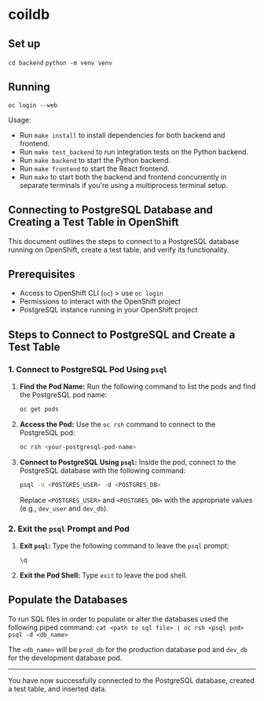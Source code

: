 # coildb

## Set up

`cd backend`
`python -m venv venv`

## Running

`oc login --web`

Usage:
- Run `make install` to install dependencies for both backend and frontend.
- Run `make test_backend` to run integration tests on the Python backend.
- Run `make backend` to start the Python backend.
- Run `make frontend` to start the React frontend.
- Run `make` to start both the backend and frontend concurrently in separate terminals if you're using a multiprocess terminal setup.

## Connecting to PostgreSQL Database and Creating a Test Table in OpenShift

This document outlines the steps to connect to a PostgreSQL database running on OpenShift, create a test table, and verify its functionality.

## Prerequisites

- Access to OpenShift CLI (`oc`) > use `oc login`
- Permissions to interact with the OpenShift project
- PostgreSQL instance running in your OpenShift project

## Steps to Connect to PostgreSQL and Create a Test Table

### 1. Connect to PostgreSQL Pod Using `psql`

1. **Find the Pod Name:**
   Run the following command to list the pods and find the PostgreSQL pod name:
   ```bash
   oc get pods
   ```

2. **Access the Pod:**
   Use the `oc rsh` command to connect to the PostgreSQL pod:
   ```bash
   oc rsh <your-postgresql-pod-name>
   ```

3. **Connect to PostgreSQL Using `psql`:**
   Inside the pod, connect to the PostgreSQL database with the following command:
   ```bash
   psql -U <POSTGRES_USER> -d <POSTGRES_DB>
   ```
   Replace `<POSTGRES_USER>` and `<POSTGRES_DB>` with the appropriate values (e.g., `dev_user` and `dev_db`).


### 2. Exit the `psql` Prompt and Pod

1. **Exit `psql`:**
   Type the following command to leave the `psql` prompt:
   ```sql
   \q
   ```

2. **Exit the Pod Shell:**
   Type `exit` to leave the pod shell.


## Populate the Databases
To run SQL files in order to populate or alter the databases used the following piped command:
`cat <path to sql file> | oc rsh <psql pod> psql -d <db_name>`

The `<db_name>` will be `prod_db` for the production database pod and `dev_db` for the development database pod.

---

You have now successfully connected to the PostgreSQL database, created a test table, and inserted data.

